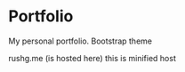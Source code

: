 # Portfolio
My personal portfolio. Bootstrap theme



rushg.me (is hosted here)
this is minified host
